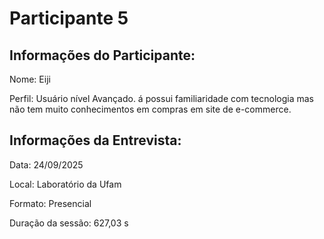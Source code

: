 # Participante 5

## Informações do Participante:
Nome: Eiji

Perfil: Usuário nível Avançado. á possui familiaridade com tecnologia mas não tem muito conhecimentos em compras em site de e-commerce. 

## Informações da Entrevista: 
Data: 24/09/2025

Local: Laboratório da Ufam

Formato: Presencial 

Duração da sessão: 627,03 s
